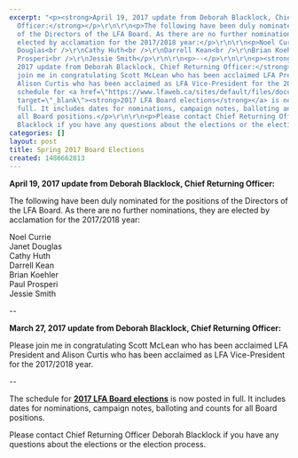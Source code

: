 ```yaml
---
excerpt: "<p><strong>April 19, 2017 update from Deborah Blacklock, Chief Returning
  Officer:</strong></p>\r\n\r\n<p>The following have been duly nominated for the positions
  of the Directors of the LFA Board. As there are no further nominations, they are
  elected by acclamation for the 2017/2018 year:</p>\r\n\r\n<p>Noel Currie<br />\r\nJanet
  Douglas<br />\r\nCathy Huth<br />\r\nDarrell Kean<br />\r\nBrian Koehler<br />\r\nPaul
  Prosperi<br />\r\nJessie Smith</p>\r\n\r\n<p>--</p>\r\n\r\n<p><strong>March 27,
  2017 update from Deborah Blacklock, Chief Returning Officer:</strong></p>\r\n\r\n<p>Please
  join me in congratulating Scott McLean who has been acclaimed LFA President and
  Alison Curtis who has been acclaimed as LFA Vice-President for the 2017/2018 year.</p>\r\n\r\n<p>--</p>\r\n\r\n<p>The
  schedule for <a href=\"https://www.lfaweb.ca/sites/default/files/documents/dates/lfa-election-schedule-spring-2017.pdf\"
  target=\"_blank\"><strong>2017 LFA Board elections</strong></a> is now posted in
  full. It includes dates for nominations, campaign notes, balloting and counts for
  all Board positions.</p>\r\n\r\n<p>Please contact Chief Returning Officer Deborah
  Blacklock if you have any questions about the elections or the election process.</p>\r\n"
categories: []
layout: post
title: Spring 2017 Board Elections
created: 1486662813
---
```

<p><strong>April 19, 2017 update from Deborah Blacklock, Chief Returning Officer:</strong></p>

<p>The following have been duly nominated for the positions of the Directors of the LFA Board. As there are no further nominations, they are elected by acclamation for the 2017/2018 year:</p>

<p>Noel Currie<br />
Janet Douglas<br />
Cathy Huth<br />
Darrell Kean<br />
Brian Koehler<br />
Paul Prosperi<br />
Jessie Smith</p>

<p>--</p>

<p><strong>March 27, 2017 update from Deborah Blacklock, Chief Returning Officer:</strong></p>

<p>Please join me in congratulating Scott McLean who has been acclaimed LFA President and Alison Curtis who has been acclaimed as LFA Vice-President for the 2017/2018 year.</p>

<p>--</p>

<p>The schedule for <a href="https://www.lfaweb.ca/sites/default/files/documents/dates/lfa-election-schedule-spring-2017.pdf" target="_blank"><strong>2017 LFA Board elections</strong></a> is now posted in full. It includes dates for nominations, campaign notes, balloting and counts for all Board positions.</p>

<p>Please contact Chief Returning Officer Deborah Blacklock if you have any questions about the elections or the election process.</p>
